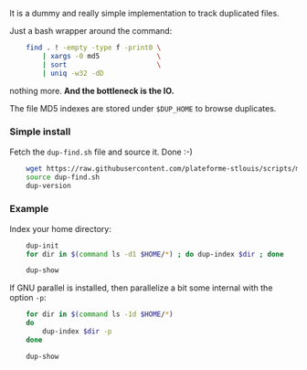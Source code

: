 
It is a dummy and really simple implementation to track duplicated files.

Just a bash wrapper around the command:
```bash
    find . ! -empty -type f -print0 \
        | xargs -0 md5              \
        | sort                      \
        | uniq -w32 -dD
```
nothing more. **And the bottleneck is the IO.**

The file MD5 indexes are stored under `$DUP_HOME` to browse duplicates.

### Simple install
Fetch the `dup-find.sh` file and source it. Done :-)
```bash
    wget https://raw.githubusercontent.com/plateforme-stlouis/scripts/master/dup/dup-find.sh
    source dup-find.sh
    dup-version
```

### Example

Index your home directory:
```bash
    dup-init
    for dir in $(command ls -d1 $HOME/*) ; do dup-index $dir ; done

    dup-show
```

If GNU parallel is installed, then parallelize a bit some internal with the
option `-p`:
```bash
    for dir in $(command ls -1d $HOME/*)
    do
        dup-index $dir -p
    done

    dup-show
```
